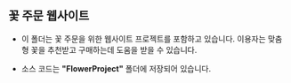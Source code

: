 ## 꽃 주문 웹사이트

- 이 폴더는 꽃 주문을 위한 웹사이트 프로젝트를 포함하고 있습니다. 이용자는 맞춤형 꽃을 추천받고 구매하는데 도움을 받을 수 있습니다.

- 소스 코드는 **"FlowerProject"** 폴더에 저장되어 있습니다.

